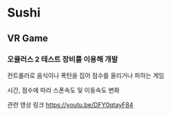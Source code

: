 # Sushi

## VR Game

### 오큘러스 2 테스트 장비를 이용해 개발
컨트롤러로 음식이나 폭탄을 집어 점수를 올리거나 피하는 게임

시간, 점수에 따라 스폰속도 및 이동속도 변화

관련 영상 링크
https://youtu.be/DFY0qtayF84
